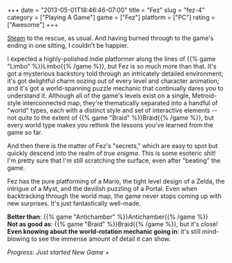 +++
date = "2013-05-01T18:46:46-07:00"
title = "Fez"
slug = "fez-4"
category = ["Playing A Game"]
game = ["Fez"]
platform = ["PC"]
rating = ["Awesome"]
+++

<a href="http://store.steampowered.com/app/224760/">Steam</a> to the rescue, as usual.  And having burned through to the game's ending in one sitting, I couldn't be happier.

I expected a highly-polished indie platformer along the lines of {{% game "Limbo" %}}Limbo{{% /game %}}, but Fez is so much more than that.  It's got a mysterious backstory told through an intricately detailed environment; it's got delightful charm oozing out of every level and character animation; and it's got a world-spanning puzzle mechanic that continually dares you to understand it.  Although all of the game's levels exist on a single, Metroid-style interconnected map, they're thematically separated into a handful of "world" types, each with a distinct style and set of interactive elements -- not quite to the extent of {{% game "Braid" %}}Braid{{% /game %}}, but every world type makes you rethink the lessons you've learned from the game so far.

And then there is the matter of Fez's "secrets," which are easy to spot but quickly descend into the realm of <i>true enigma</i>.  This is some esoteric shit!  I'm pretty sure that I'm still scratching the surface, even after "beating" the game.

Fez has the pure platforming of a Mario, the tight level design of a Zelda, the intrigue of a Myst, and the devilish puzzling of a Portal.  Even when backtracking through the world map, the game never stops coming up with new surprises.  It's just fantastically well-made.

<b>Better than</b>: {{% game "Antichamber" %}}Antichamber{{% /game %}}  
<b>Not as good as</b>: {{% game "Braid" %}}Braid{{% /game %}}, but it's close!  
<b>Even knowing about the world-rotation mechanic going in</b>: it's still mind-blowing to see the immense amount of detail it can show.

<i>Progress: Just started New Game +</i>